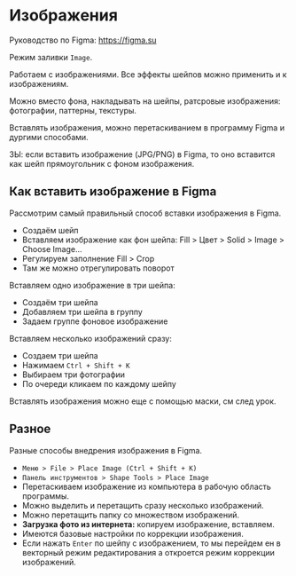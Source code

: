 # Изображения
Руководство по Figma: https://figma.su

Режим заливки `Image`.

Работаем с изображениями. Все эффекты шейпов можно применить и к изображениям.

Можно вместо фона, накладывать на шейпы, ратсровые изображения: фотографии, паттерны, текстуры.

Вставлять изображения, можно перетаскиванием в программу Figma и дургими способами.

ЗЫ: если вставить изображение (JPG/PNG) в Figma, то оно вставится как шейп прямоугольник с фоном изображения.

## Как вставить изображение в Figma
Рассмотрим самый правильный способ вставки изображения в Figma.
* Создаём шейп
* Вставляем изображение как фон шейпа: Fill > Цвет > Solid > Image > Choose Image...
* Регулируем заполнение Fill > Crop
* Там же можно отрегулировать поворот

Вставляем одно изображение в три шейпа:
* Создаём три шейпа
* Добавляем три шейпа в группу
* Задаем группе фоновое изображение

Вставляем несколько изображений сразу:
* Создаем три шейпа
* Нажимаем `Ctrl + Shift + K`
* Выбираем три фотографии
* По очереди кликаем по каждому шейпу

Вставлять изображения можно еще с помощью маски, см след урок.

## Разное
Разные способы внедрения изображения в Figma.
* `Меню > File > Place Image (Ctrl + Shift + K)`
* `Панель инструментов > Shape Tools > Place Image`
* Перетаскиваем изображение из компьютера в рабочую область программы.
* Можно выделить и перетащить сразу несколько изображений.
* Можно перетащить папку со множеством изображений.
* **Загрузка фото из интернета:** копируем изображение, вставляем.
* Имеются базовые настройки по коррекции изображения.
* Если нажать `Enter` по шейпу с изображением, то мы перейдем ен в векторный режим редактирования а откроется режим коррекции изображений.